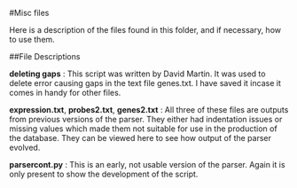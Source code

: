 #Misc files

Here is a description of the files found in this folder, and if necessary, how to use them. 

##File Descriptions

**deleting gaps** : This script was written by David Martin. It was used to delete error causing gaps in the text file genes.txt. I have saved it incase it comes in handy for other files.

**expression.txt**, **probes2.txt**, **genes2.txt** : All three of these files are outputs from previous versions of the parser. They either had indentation issues or missing values which made them not suitable for use in the production of the database. They can be viewed here to see how output of the parser evolved. 

**parsercont.py** : This is an early, not usable version of the parser. Again it is only present to show the development of the script. 
